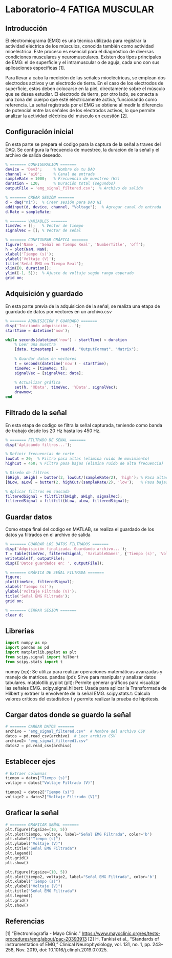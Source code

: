 # Laboratorio-4 FATIGA MUSCULAR
## Introducción
El electromiograma (EMG) es una técnica utilizada para registrar la actividad eléctrica de los músculos, conocida también como actividad mioeléctrica. Este proceso es esencial para el diagnóstico de diversas condiciones musculares y neuromusculares. Existen dos tipos principales de EMG: el de superficie y el intramuscular o de aguja, cada uno con sus aplicaciones específicas [1].

Para llevar a cabo la medición de las señales mioeléctricas, se emplean dos electrodos activos y un electrodo de tierra. En el caso de los electrodos de superficie, estos deben colocarse en la piel, directamente sobre el músculo que se desea estudiar. El electrodo de tierra, por otro lado, se conecta a una zona del cuerpo que esté eléctricamente activa, funcionando como referencia. La señal registrada por el EMG se obtiene al medir la diferencia de potencial entre las señales de los electrodos activos, lo que permite analizar la actividad eléctrica del músculo en cuestión [2].
## Configuración inicial
En esta parte se prepara el codigo para la captura de la señal a traves del DAQ. Se configura la frecuencia de muestreo, la duracion de la señal y el archivo de salida deseado.
```matlab
% ======= CONFIGURACIÓN =======
device = 'Dev3';     % Nombre de tu DAQ
channel = 'ai0';     % Canal de entrada
sampleRate = 1000;   % Frecuencia de muestreo (Hz)
duration = 120;      % Duración total (segundos)
outputFile = 'emg_signal_filtered.csv';  % Archivo de salida

% ======= CREAR SESIÓN =======
d = daq("ni");  % Crear sesión para DAQ NI
addinput(d, device, channel, "Voltage");  % Agregar canal de entrada
d.Rate = sampleRate;

% ======= VARIABLES =======
timeVec = [];   % Vector de tiempo
signalVec = []; % Vector de señal

% ======= CONFIGURAR GRÁFICA =======
figure('Name', 'Señal en Tiempo Real', 'NumberTitle', 'off');
h = plot(NaN, NaN);
xlabel('Tiempo (s)');
ylabel('Voltaje (V)');
title('Señal EMG en Tiempo Real');
xlim([0, duration]);
ylim([-1, 5]);  % Ajuste de voltaje según rango esperado
grid on;
```
## Adquisición y guardado
En esta parte previa de la adquisicion de la señal, se realiza una etapa de guardado de datos por vectores en un archivo.csv
```matlab
% ======= ADQUISICIÓN Y GUARDADO =======
disp('Iniciando adquisición...');
startTime = datetime('now');

while seconds(datetime('now') - startTime) < duration
    % Leer una muestra
    [data, timestamp] = read(d, "OutputFormat", "Matrix");
    
    % Guardar datos en vectores
    t = seconds(datetime('now') - startTime);
    timeVec = [timeVec; t];
    signalVec = [signalVec; data];
    
    % Actualizar gráfica
    set(h, 'XData', timeVec, 'YData', signalVec);
    drawnow;
end
```
## Filtrado de la señal
En esta etapa de codigo se filtra la señal capturada, teniendo como banda de trabajo desde los 20 Hz hasta los 450 Hz.
```matlab
% ======= FILTRADO DE SEÑAL =======
disp('Aplicando filtros...');

% Definir frecuencias de corte
lowCut = 20;  % Filtro pasa altas (elimina ruido de movimiento)
highCut = 450; % Filtro pasa bajas (elimina ruido de alta frecuencia)

% Diseño de filtros
[bHigh, aHigh] = butter(2, lowCut/(sampleRate/2), 'high'); % Pasa altas
[bLow, aLow] = butter(2, highCut/(sampleRate/2), 'low');   % Pasa bajas

% Aplicar filtros en cascada
filteredSignal = filtfilt(bHigh, aHigh, signalVec);
filteredSignal = filtfilt(bLow, aLow, filteredSignal);
```
## Guardar datos
Como etapa final del codigo en MATLAB, se realiza el guardado de los datos ya filtrados en el archivo de salida
```matlab
% ======= GUARDAR LOS DATOS FILTRADOS =======
disp('Adquisición finalizada. Guardando archivo...');
T = table(timeVec, filteredSignal, 'VariableNames', {'Tiempo (s)', 'Voltaje Filtrado (V)'});
writetable(T, outputFile);
disp(['Datos guardados en: ', outputFile]);

% ======= GRÁFICA DE SEÑAL FILTRADA =======
figure;
plot(timeVec, filteredSignal);
xlabel('Tiempo (s)');
ylabel('Voltaje Filtrado (V)');
title('Señal EMG Filtrada');
grid on;

% ======= CERRAR SESIÓN =======
clear d;
```
## Librerias
```python
import numpy as np
import pandas as pd
import matplotlib.pyplot as plt
from scipy.signal import hilbert
from scipy.stats import t
```
numpy (np): Se utiliza para realizar operaciones matemáticas avanzadas y manejo de matrices.
pandas (pd): Sirve para manipular y analizar datos tabulares.
matplotlib.pyplot (plt): Permite generar gráficos para visualizar las señales EMG.
scipy.signal.hilbert: Usada para aplicar la Transformada de Hilbert y extraer la envolvente de la señal EMG.
scipy.stats.t: Calcula valores críticos del estadístico t y permite realizar la prueba de hipótesis.


## Cargar datos donde se guardo la señal
```python
# ======= CARGAR DATOS =======
archivo = "emg_signal_filtered.csv"  # Nombre del archivo CSV
datos = pd.read_csv(archivo)  # Leer archivo CSV
archivo2= "emg_signal_filtered1.csv"  
datos2 = pd.read_csv(archivo)
```
## Establecer ejes
```python
# Extraer columnas
tiempo = datos["Tiempo (s)"]
voltaje = datos["Voltaje Filtrado (V)"]

tiempo2 = datos2["Tiempo (s)"]
voltaje2 = datos2["Voltaje Filtrado (V)"]
```
## Graficar la señal
```python
# ======= GRAFICAR SEÑAL =======
plt.figure(figsize=(10, 5))
plt.plot(tiempo, voltaje, label="Señal EMG Filtrada", color='b')
plt.xlabel("Tiempo (s)")
plt.ylabel("Voltaje (V)")
plt.title("Señal EMG Filtrada")
plt.legend()
plt.grid()
plt.show()

plt.figure(figsize=(10, 5))
plt.plot(tiempo2, voltaje2, label="Señal EMG Filtrada", color='b')
plt.xlabel("Tiempo (s)")
plt.ylabel("Voltaje (V)")
plt.title("Señal EMG Filtrada")
plt.legend()
plt.grid()
plt.show()
```
## Referencias
[1] “Electromiografía - Mayo Clinic.” https://www.mayoclinic.org/es/tests-procedures/emg/about/pac-20393913
[2] H. Tankisi et al., “Standards of instrumentation of EMG,” Clinical Neurophysiology, vol. 131, no. 1, pp. 243–258, Nov. 2019, doi: 10.1016/j.clinph.2019.07.025.
